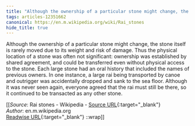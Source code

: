 ```yaml
---
title: "Although the ownership of a particular stone might change, the ..."
tags: articles-12351662
canonical: https://en.m.wikipedia.org/wiki/Rai_stones
hide_title: true
---
```


Although the ownership of a particular stone might change, the stone itself is rarely moved due to its weight and risk of damage. Thus the physical location of a stone was often not significant: ownership was established by shared agreement, and could be transferred even without physical access to the stone. Each large stone had an oral history that included the names of previous owners. In one instance, a large rai being transported by canoe and outrigger was accidentally dropped and sank to the sea floor. Although it was never seen again, everyone agreed that the rai must still be there, so it continued to be transacted as any other stone.


[[_Source_: Rai stones - Wikipedia - [Source URL](https://en.m.wikipedia.org/wiki/Rai_stones){:target="_blank"}<br>
_Author_: en.m.wikipedia.org<br>
[Readwise URL](https://readwise.io/open/260044905){:target="_blank"}
::wrap]]